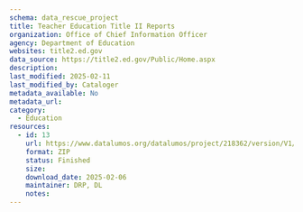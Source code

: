 ```yaml
---
schema: data_rescue_project 
title: Teacher Education Title II Reports
organization: Office of Chief Information Officer
agency: Department of Education
websites: title2.ed.gov
data_source: https://title2.ed.gov/Public/Home.aspx
description: 
last_modified: 2025-02-11
last_modified_by: Cataloger
metadata_available: No
metadata_url: 
category:
  - Education
resources:
  - id: 13
    url: https://www.datalumos.org/datalumos/project/218362/version/V1/view
    format: ZIP
    status: Finished
    size: 
    download_date: 2025-02-06
    maintainer: DRP, DL
    notes: 
---
```

